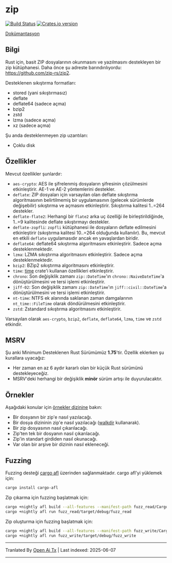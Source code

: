 zip
========

[![Build Status](https://github.com/zip-rs/zip2/actions/workflows/ci.yaml/badge.svg)](https://github.com/Pr0methean/zip/actions?query=branch%3Amaster+workflow%3ACI)
[![Crates.io version](https://img.shields.io/crates/v/zip.svg)](https://crates.io/crates/zip)

[Dokümantasyon](https://docs.rs/zip/latest/zip/)

Bilgi
----

Rust için, basit ZIP dosyalarının okunmasını ve yazılmasını destekleyen bir zip kütüphanesi. Daha önce şu adreste barındırılıyordu: 
https://github.com/zip-rs/zip2.

Desteklenen sıkıştırma formatları:

* stored (yani sıkıştırmasız)
* deflate
* deflate64 (sadece açma)
* bzip2
* zstd
* lzma (sadece açma)
* xz (sadece açma)

Şu anda desteklenmeyen zip uzantıları:

* Çoklu disk

Özellikler
--------

Mevcut özellikler şunlardır:

* `aes-crypto`: AES ile şifrelenmiş dosyaların şifresinin çözülmesini etkinleştirir. AE-1 ve AE-2 yöntemlerini destekler.
* `deflate`: ZIP dosyaları için varsayılan olan deflate sıkıştırma algoritmasının belirtilmemiş bir uygulamasının (gelecek sürümlerde değişebilir) sıkıştırma ve açmasını etkinleştirir. Sıkıştırma kalitesi 1..=264 destekler.
* `deflate-flate2`: Herhangi bir `flate2` arka uç özelliği ile birleştirildiğinde, 1..=9 kalitesinde deflate sıkıştırmayı destekler.
* `deflate-zopfli`: `zopfli` kütüphanesi ile dosyaların deflate edilmesini etkinleştirir (sıkıştırma kalitesi 10..=264 olduğunda kullanılır). Bu, mevcut en etkili `deflate` uygulamasıdır ancak en yavaşlardan biridir.
* `deflate64`: deflate64 sıkıştırma algoritmasını etkinleştirir. Sadece açma desteklenmektedir.
* `lzma`: LZMA sıkıştırma algoritmasını etkinleştirir. Sadece açma desteklenmektedir.
* `bzip2`: BZip2 sıkıştırma algoritmasını etkinleştirir.
* `time`: [time](https://github.com/rust-lang-deprecated/time) crate'i kullanan özellikleri etkinleştirir.
* `chrono`: Son değişiklik zamanı `zip::DateTime`'ın `chrono::NaiveDateTime`'a dönüştürülmesini ve tersi işlemi etkinleştirir.
* `jiff-02`: Son değişiklik zamanı `zip::DateTime`'ın `jiff::civil::DateTime`'a dönüştürülmesini ve tersi işlemi etkinleştirir.
* `nt-time`: NTFS ek alanında saklanan zaman damgalarının `nt_time::FileTime` olarak döndürülmesini etkinleştirir.
* `zstd`: Zstandard sıkıştırma algoritmasını etkinleştirir.

Varsayılan olarak `aes-crypto`, `bzip2`, `deflate`, `deflate64`, `lzma`, `time` ve `zstd` etkindir.

MSRV
----

Şu anki Minimum Desteklenen Rust Sürümümüz **1.75**'tir. Özellik eklerken şu kurallara uyacağız:

- Her zaman en az 6 aydır kararlı olan bir küçük Rust sürümünü destekleyeceğiz.
- MSRV'deki herhangi bir değişiklik **minör** sürüm artışı ile duyurulacaktır.

Örnekler
--------

Aşağıdaki konular için [örnekler dizinine](https://raw.githubusercontent.com/zip-rs/zip2/master/examples) bakın:
   * Bir dosyanın bir zip'e nasıl yazılacağı.
   * Bir dosya dizininin zip'e nasıl yazılacağı ([walkdir](https://github.com/BurntSushi/walkdir) kullanarak).
   * Bir zip dosyasının nasıl çıkarılacağı.
   * Zip'ten tek bir dosyanın nasıl çıkarılacağı.
   * Zip'in standart girdiden nasıl okunacağı.
   * Var olan bir arşive bir dizinin nasıl ekleneceği.

Fuzzing
-------

Fuzzing desteği [cargo afl](https://rust-fuzz.github.io/book/afl.html) üzerinden sağlanmaktadır. cargo afl'yi yüklemek için:

```bash
cargo install cargo-afl
```

Zip çıkarma için fuzzing başlatmak için:

```bash
cargo +nightly afl build --all-features --manifest-path fuzz_read/Cargo.toml
cargo +nightly afl run fuzz_read/target/debug/fuzz_read
```

Zip oluşturma için fuzzing başlatmak için:

```bash
cargo +nightly afl build --all-features --manifest-path fuzz_write/Cargo.toml
cargo +nightly afl run fuzz_write/target/debug/fuzz_write
```


---

Tranlated By [Open Ai Tx](https://github.com/OpenAiTx/OpenAiTx) | Last indexed: 2025-06-07

---